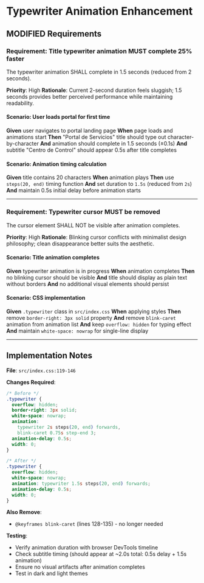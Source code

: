 # Typewriter Animation Enhancement

## MODIFIED Requirements

### Requirement: Title typewriter animation MUST complete 25% faster
The typewriter animation SHALL complete in 1.5 seconds (reduced from 2 seconds).

**Priority**: High
**Rationale**: Current 2-second duration feels sluggish; 1.5 seconds provides better perceived performance while maintaining readability.

#### Scenario: User loads portal for first time
**Given** user navigates to portal landing page
**When** page loads and animations start
**Then** "Portal de Servicios" title should type out character-by-character
**And** animation should complete in 1.5 seconds (±0.1s)
**And** subtitle "Centro de Control" should appear 0.5s after title completes

#### Scenario: Animation timing calculation
**Given** title contains 20 characters
**When** animation plays
**Then** use `steps(20, end)` timing function
**And** set duration to `1.5s` (reduced from `2s`)
**And** maintain 0.5s initial delay before animation starts

---

### Requirement: Typewriter cursor MUST be removed
The cursor element SHALL NOT be visible after animation completes.

**Priority**: High
**Rationale**: Blinking cursor conflicts with minimalist design philosophy; clean disappearance better suits the aesthetic.

#### Scenario: Title animation completes
**Given** typewriter animation is in progress
**When** animation completes
**Then** no blinking cursor should be visible
**And** title should display as plain text without borders
**And** no additional visual elements should persist

#### Scenario: CSS implementation
**Given** `.typewriter` class in `src/index.css`
**When** applying styles
**Then** remove `border-right: 3px solid` property
**And** remove `blink-caret` animation from animation list
**And** keep `overflow: hidden` for typing effect
**And** maintain `white-space: nowrap` for single-line display

---

## Implementation Notes

**File**: `src/index.css:119-146`

**Changes Required**:
```css
/* Before */
.typewriter {
  overflow: hidden;
  border-right: 3px solid;
  white-space: nowrap;
  animation:
    typewriter 2s steps(20, end) forwards,
    blink-caret 0.75s step-end 3;
  animation-delay: 0.5s;
  width: 0;
}

/* After */
.typewriter {
  overflow: hidden;
  white-space: nowrap;
  animation: typewriter 1.5s steps(20, end) forwards;
  animation-delay: 0.5s;
  width: 0;
}
```

**Also Remove**:
- `@keyframes blink-caret` (lines 128-135) - no longer needed

**Testing**:
- Verify animation duration with browser DevTools timeline
- Check subtitle timing (should appear at ~2.0s total: 0.5s delay + 1.5s animation)
- Ensure no visual artifacts after animation completes
- Test in dark and light themes

